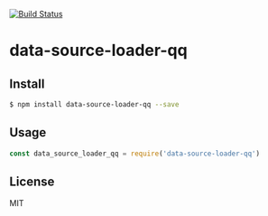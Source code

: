 [![Build Status](https://travis-ci.org/kaelzhang/data-source-loader-qq.svg?branch=master)](https://travis-ci.org/kaelzhang/data-source-loader-qq)
<!-- optional appveyor tst
[![Windows Build Status](https://ci.appveyor.com/api/projects/status/github/kaelzhang/data-source-loader-qq?branch=master&svg=true)](https://ci.appveyor.com/project/kaelzhang/data-source-loader-qq)
-->
<!-- optional npm version
[![NPM version](https://badge.fury.io/js/data-source-loader-qq.svg)](http://badge.fury.io/js/data-source-loader-qq)
-->
<!-- optional npm downloads
[![npm module downloads per month](http://img.shields.io/npm/dm/data-source-loader-qq.svg)](https://www.npmjs.org/package/data-source-loader-qq)
-->
<!-- optional dependency status
[![Dependency Status](https://david-dm.org/kaelzhang/data-source-loader-qq.svg)](https://david-dm.org/kaelzhang/data-source-loader-qq)
-->

# data-source-loader-qq

<!-- description -->

## Install

```sh
$ npm install data-source-loader-qq --save
```

## Usage

```js
const data_source_loader_qq = require('data-source-loader-qq')
```

## License

MIT
